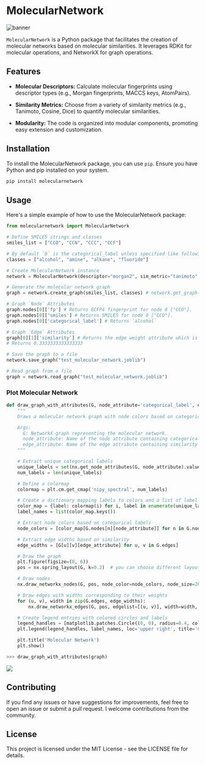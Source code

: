 # MolecularNetwork
![banner](banner.png)

`MolecularNetwork` is a Python package that facilitates the creation of molecular networks based on molecular similarities. It leverages RDKit for molecular operations, and NetworkX for graph operations.

## Features

- **Molecular Descriptors:** Calculate molecular fingerprints using descriptor types (e.g., Morgan fingerprints, MACCS keys, AtomPairs).

- **Similarity Metrics:** Choose from a variety of similarity metrics (e.g., Tanimoto, Cosine, Dice) to quantify molecular similarities.

- **Modularity:** The code is organized into modular components, promoting easy extension and customization.

## Installation

To install the MolecularNetwork package, you can use `pip`. Ensure you have Python and pip installed on your system.

```bash
pip install molecularnetwork
```

## Usage
Here's a simple example of how to use the MolecularNetwork package:

``` python
from molecularnetwork import MolecularNetwork

# Define SMILES strings and classes
smiles_list = ["CCO", "CCN", "CCC", "CCF"]

# By default `0` is the categorical_label unless specified like following
classes = ["alcohol", "amine", "alkane", "fluoride"] 

# Create MolecularNetwork instance
network = MolecularNetwork(descriptor="morgan2", sim_metric="tanimoto", sim_threshold=0.25)

# Generate the molecular network graph
graph = network.create_graph(smiles_list, classes) # network.get_graph() also returns graph

# Graph `Node` Attributes
graph.nodes[0]['fp'] # Returns ECFP4 fingerprint for node 0 ["CCO"].
graph.nodes[0]['smiles'] # Returns SMILES for node 0 ["CCO"].
graph.nodes[0]['categorical_label'] # Returns `alcohol`

# Graph `Edge` Attributes
graph[0][1]['similarity'] # Returns the edge weight attribute which is the similarity between node 0 and 1
# Returns 0.3333333333333333

# Save the graph to a file
network.save_graph("test_molecular_network.joblib")

# Read graph from a file
graph = network.read_graph("test_molecular_network.joblib")
```

### Plot Molecular Network
```py
def draw_graph_with_attributes(G, node_attribute='categorical_label', edge_attribute='similarity'):
    """
    Draws a molecular network graph with node colors based on categorical labels and edge widths based on similarity.

    Args:
      G: NetworkX graph representing the molecular network.
      node_attribute: Name of the node attribute containing categorical labels (default: 'categorical_label').
      edge_attribute: Name of the edge attribute containing similarity (default: 'similarity').
    """

    # Extract unique categorical labels
    unique_labels = set(nx.get_node_attributes(G, node_attribute).values())
    num_labels = len(unique_labels)

    # Define a colormap
    colormap = plt.cm.get_cmap('nipy_spectral', num_labels)

    # Create a dictionary mapping labels to colors and a list of label names for legend
    color_map = {label: colormap(i) for i, label in enumerate(unique_labels)}
    label_names = list(color_map.keys())

    # Extract node colors based on categorical labels
    node_colors = [color_map[G.nodes[n][node_attribute]] for n in G.nodes]

    # Extract edge widths based on similarity
    edge_widths = [G[u][v][edge_attribute] for u, v in G.edges]

    # Draw the graph
    plt.figure(figsize=(8, 6))
    pos = nx.spring_layout(G, k=0.2)  # you can choose different layout algorithms

    # Draw nodes
    nx.draw_networkx_nodes(G, pos, node_color=node_colors, node_size=20, label=False)

    # Draw edges with widths corresponding to their weights
    for (u, v), width in zip(G.edges, edge_widths):
        nx.draw_networkx_edges(G, pos, edgelist=[(u, v)], width=width, edge_color='red', label=False)

    # Create legend entries with colored circles and labels
    legend_handles = [matplotlib.patches.Circle((0, 0), radius=0.4, color=color_map[label]) for label in label_names]
    plt.legend(legend_handles, label_names, loc='upper right', title='Class')  # Legend in upper right with title

    plt.title('Molecular Network')
    plt.show()
```

```py
>>> draw_graph_with_attributes(graph)
```
![](./net.png)

## Contributing
If you find any issues or have suggestions for improvements, feel free to open an issue or submit a pull request. I welcome contributions from the community.

## License
This project is licensed under the MIT License - see the LICENSE file for details.
